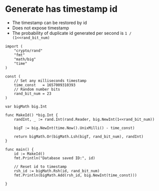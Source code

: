 # Generate has timestamp id

- The timestamp can be restored by id
- Does not expose timestamp
- The probability of duplicate id generated per second is `1 / (1<<rand_bit_num)` 

```golang
import (
	"crypto/rand"
	"fmt"
	"math/big"
	"time"
)

const (
	// Set any milliseconds timestamp 
	time_const   = 1657009310393
	// Random number bits
	rand_bit_num = 23
)

var bigMath big.Int

func MakeId() *big.Int {
	randInt, _ := rand.Int(rand.Reader, big.NewInt(1<<rand_bit_num))

	bigT := big.NewInt(time.Now().UnixMilli() - time_const)

	return bigMath.Or(bigMath.Lsh(bigT, rand_bit_num), randInt)
}

func main() {
	id := MakeId()
	fmt.Println("Database saved ID:", id)

	// Reset id to timestamp
	rsh_id := bigMath.Rsh(id, rand_bit_num)
	fmt.Println(bigMath.Add(rsh_id, big.NewInt(time_const)))

}
```
